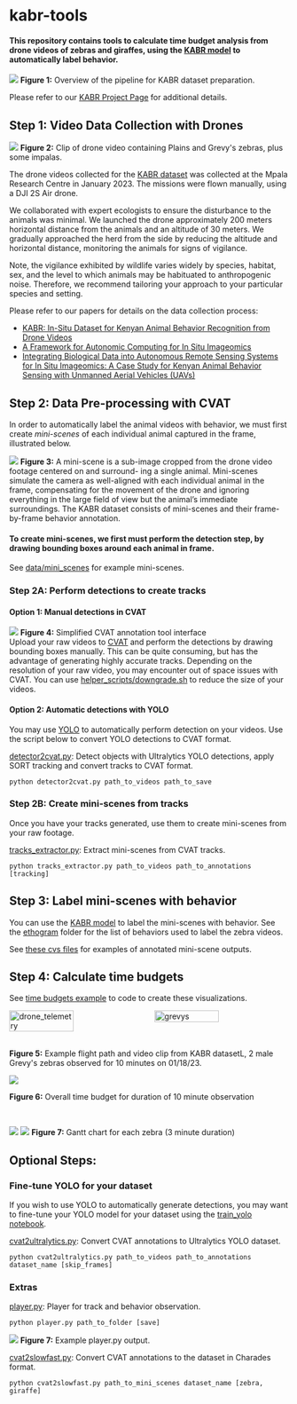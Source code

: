 # kabr-tools 

<!-- TO DO: add new DOI -->


#### This repository contains tools to calculate time budget analysis  from drone videos of zebras and giraffes, using the [KABR model](imageomics/x3d-kabr-kinetics) to automatically label behavior.

![](images/pipeline.jpg)
**Figure 1:** Overview of the pipeline for KABR dataset preparation.


Please refer to our [KABR Project Page](https://kabrdata.xyz/) for additional details.


## Step 1: Video Data Collection with Drones

![](images/mixed_herd.png)
**Figure 2:** Clip of drone video containing Plains and Grevy's zebras, plus some impalas.

The drone videos collected for the [KABR dataset]() was collected at the Mpala Research Centre in January 2023. The missions were flown manually, using a DJI 2S Air drone. 

We collaborated with expert ecologists to ensure the disturbance to the animals was minimal. We launched the drone approximately 200 meters horizontal distance from the animals and an altitude of 30 meters. We gradually approached the herd from the side by reducing the altitude and horizontal distance, monitoring the animals for signs of vigilance.

Note, the vigilance exhibited by wildlife varies widely by species, habitat, sex, and the level to which animals may be habituated to anthropogenic noise. Therefore, we recommend tailoring your approach to your particular species and setting.

Please refer to our papers for details on the data collection process:
- [KABR: In-Situ Dataset for Kenyan Animal Behavior
Recognition from Drone Videos](https://openaccess.thecvf.com/content/WACV2024W/CV4Smalls/papers/Kholiavchenko_KABR_In-Situ_Dataset_for_Kenyan_Animal_Behavior_Recognition_From_Drone_WACVW_2024_paper.pdf)
- [A Framework for Autonomic Computing for In Situ Imageomics](https://ieeexplore.ieee.org/abstract/document/10336017)
- [Integrating Biological Data into Autonomous Remote Sensing Systems for In Situ Imageomics: A Case Study for Kenyan Animal Behavior Sensing with Unmanned Aerial Vehicles (UAVs)
](https://arxiv.org/abs/2407.16864)



## Step 2: Data Pre-processing with CVAT

In order to automatically label the animal videos with behavior, we must first create *mini-scenes* of each individual animal captured in the frame, illustrated below.

![](images/im_mini-scenes.jpg)
**Figure 3:** A mini-scene is a sub-image cropped from the drone video footage centered on and surround-
ing a single animal. Mini-scenes simulate the camera as well-aligned with each individual animal in
the frame, compensating for the movement of the drone and ignoring everything in the large field of
view but the animal’s immediate surroundings. The KABR dataset consists of mini-scenes and their
frame-by-frame behavior annotation.

#### To create mini-scenes, we first must perform the detection step, by drawing bounding boxes around each animal in frame. 

See [data/mini_scenes](data/mini_scenes) for example mini-scenes.

### Step 2A: Perform detections to create tracks
#### Option 1: Manual detections in CVAT
![](images/cvat_annotation_tool.png)
**Figure 4:** Simplified CVAT annotation tool interface
<br>
Upload your raw videos to [CVAT](https://www.cvat.ai/) and perform the detections by drawing bounding boxes manually. This can be quite consuming, but has the advantage of generating highly accurate tracks. 
Depending on the resolution of your raw video, you may encounter out of space issues with CVAT. You can use [helper_scripts/downgrade.sh](helper_scripts/downgrade.sh) to reduce the size of your videos. 


#### Option 2: Automatic detections with YOLO
You may use [YOLO](https://docs.ultralytics.com/) to automatically perform detection on your videos. Use the script below to convert YOLO detections to CVAT format.


[detector2cvat.py](detector2cvat.py):
Detect objects with Ultralytics YOLO detections, apply SORT tracking and convert tracks to CVAT format.

```
python detector2cvat.py path_to_videos path_to_save
```

### Step 2B: Create mini-scenes from tracks

Once you have your tracks generated, use them to create mini-scenes from your raw footage.

[tracks_extractor.py](tracks_extractor.py): Extract mini-scenes from CVAT tracks.

```
python tracks_extractor.py path_to_videos path_to_annotations [tracking]
```

## Step 3: Label mini-scenes with behavior 
You can use the [KABR model](https://huggingface.co/imageomics/x3d-kabr-kinetics) to label the mini-scenes with behavior. See the [ethogram](ethogram) folder for the list of behaviors used to label the zebra videos. 

<!--
Alison - can you add details here?
-->

See [these cvs files](data/mini_scene_behavior_annotations) for examples of annotated mini-scene outputs.


## Step 4: Calculate time budgets

See [time budgets example](/examples/time_budget.ipynb) to code to create these visualizations.


<!-- Add two photos side by side -->
<div style="display: flex; justify-content: space-between;">
  <img src="images/01_18_session_7_flightpath.png" alt="drone_telemetry" style="width: 48%;">
  <img src="images/grevys.png" alt="grevys" style="width: 48%;">
</div>
<br>

**Figure 5:** Example flight path and video clip from KABR datasetL, 2 male Grevy's zebras observed for 10 minutes on 01/18/23.

![](images/timebudget.png)
<br>

**Figure 6:** Overall time budget for duration of 10 minute observation

<br>

![](images/timeline0.png)
![](images/timeline1.png)
**Figure 7:** Gantt chart for each zebra (3 minute duration)


## Optional Steps: 

### Fine-tune YOLO for your dataset
If you wish to use YOLO to automatically generate detections, you may want to fine-tune your YOLO model for your dataset using the [train_yolo notebook](examples/train_yolo.ipynb).


[cvat2ultralytics.py](cvat2ultralytics.py): Convert CVAT annotations to Ultralytics YOLO dataset.

```
python cvat2ultralytics.py path_to_videos path_to_annotations dataset_name [skip_frames]
```

<!-- 
Not sure what these scripts are for, Maksim you can provide info here?
-->

###  Extras

[player.py](player.py): Player for track and behavior observation.

```
python player.py path_to_folder [save]
```

![](images/playeroutput.png)
**Figure 7:** Example player.py output.

[cvat2slowfast.py](cvat2slowfast.py): Convert CVAT annotations to the dataset in Charades format.

```
python cvat2slowfast.py path_to_mini_scenes dataset_name [zebra, giraffe]
```

